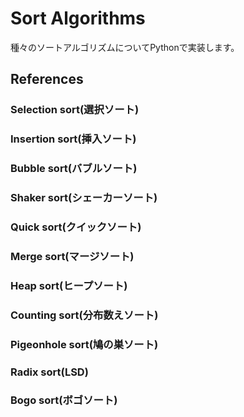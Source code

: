 # Sort Algorithms
種々のソートアルゴリズムについてPythonで実装します。

## References
### Selection sort(選択ソート)
### Insertion sort(挿入ソート)
### Bubble sort(バブルソート)
### Shaker sort(シェーカーソート)
### Quick sort(クイックソート)
### Merge sort(マージソート)
### Heap sort(ヒープソート)
### Counting sort(分布数えソート)
### Pigeonhole sort(鳩の巣ソート)
### Radix sort(LSD)
### Bogo sort(ボゴソート)

